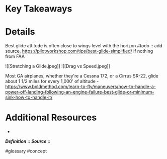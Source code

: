 # Key Takeaways

# Details
Best glide attitude is often close to wings level with the horizon
#todo :: add source, https://pilotworkshop.com/tips/best-glide-simplified/ if nothing from FAA

![[Stretching a Glide.jpeg]]
![[Drag vs Speed.jpeg]]

Most GA airplanes, whether they're a Cessna 172, or a Cirrus SR-22, glide about 1 1/2 miles for every 1,000' of altitude - 
https://www.boldmethod.com/learn-to-fly/maneuvers/how-to-handle-a-power-off-landing-following-an-engine-failure-best-glide-or-minimum-sink-how-to-handle-it/


# Additional Resources
- 

***Definition***    :: 
***Source***         :: 

#glossary #concept

